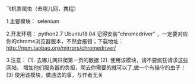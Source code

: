 飞机票爬虫（去哪儿网，携程）

1.主要模块：
    selenium

2.开发环境：
   python2.7
   Ubuntu18.04
   记得安装"chromedriver" ，一定要对应你的chrome浏览器版本，不然会报错；下载地址：http://npm.taobao.org/mirrors/chromedriver/

3.注意：
    (1). 去哪儿网只爬第一页的数据
    (2). 使用该模块，请不要疯狂请求这些网站，
       增加他们服务器的负担，爬去你需要的就可以了,做一个有操守的虫子！
    (3) 使用该模块，做违法的事，与作者无关

